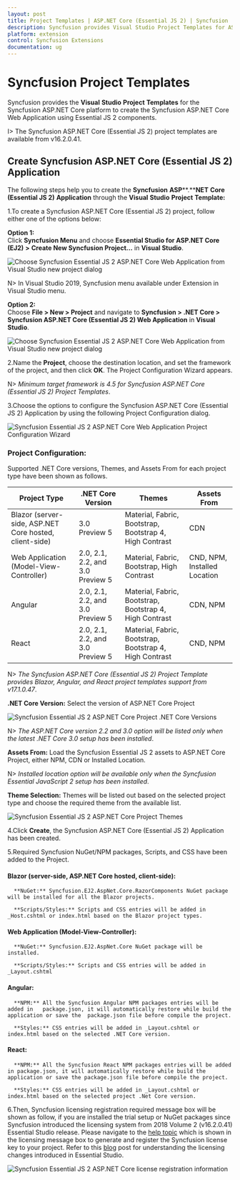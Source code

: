 ```yaml
---
layout: post
title: Project Templates | ASP.NET Core (Essential JS 2) | Syncfusion
description: Syncfusion provides Visual Studio Project Templates for ASP.NET Core platform to create the Syncfusion ASP.NET Core Application using Essential JS 2 components
platform: extension
control: Syncfusion Extensions
documentation: ug
---
```


# Syncfusion Project Templates

Syncfusion provides the **Visual** **Studio** **Project** **Templates** for the Syncfusion ASP.NET Core platform to create the Syncfusion ASP.NET Core Web Application using Essential JS 2 components.  

I> The Syncfusion ASP.NET Core (Essential JS 2) project templates are available from v16.2.0.41.  

## Create Syncfusion ASP.NET Core (Essential JS 2) Application

The following steps help you to create the **Syncfusion** **ASP****.****NET** **Core** **(Essential JS 2)** **Application** through the **Visual** **Studio** **Project** **Template:**

1.To create a Syncfusion ASP.NET Core (Essential JS 2) project, follow either one of the options below:

   **Option 1:**   
    Click **Syncfusion Menu** and choose **Essential Studio for ASP.NET Core (EJ2)** **>** **Create New Syncfusion Project...** in **Visual Studio**.
    
  ![Choose Syncfusion Essential JS 2 ASP.NET Core Web Application from Visual Studio new project dialog](Syncfusion-Project-Templates_images/Syncfusion_Menu_Project_Template.png)

N> In Visual Studio 2019, Syncfusion menu available under Extension in Visual Studio menu.
    
   **Option 2:**    
    Choose **File > New > Project** and navigate to **Syncfusion > .NET Core > Syncfusion ASP.NET Core (Essential JS 2) Web Application** in **Visual Studio**.

  ![Choose Syncfusion Essential JS 2 ASP.NET Core Web Application from Visual Studio new project dialog](Syncfusion-Project-Templates_images/Syncfusion-Project-Templates-CreateProject.jpg)

2.Name the **Project**, choose the destination location, and set the framework of the project, and then click **OK**. The Project Configuration Wizard appears.

   N> *Minimum target framework is 4.5 for Syncfusion ASP.NET Core (Essential JS 2) Project Templates*.
   
3.Choose the options to configure the Syncfusion ASP.NET Core (Essential JS 2) Application by using the following Project Configuration dialog.
  
   ![Syncfusion Essential JS 2 ASP.NET Core Web Application Project Configuration Wizard](Syncfusion-Project-Templates_images/Syncfusion-Project-Templates-ProjectWizard.jpg)

   ### Project Configuration:
   
   Supported .NET Core versions, Themes, and Assets From for each project type have been shown as follows.

   |Project Type       |.NET Core Version|Themes|Assets From|
   |-------------------|-------------|------|-----------|
   |Blazor (server-side, ASP.NET Core hosted, client-side)|3.0 Preview 5|Material, Fabric, Bootstrap, Bootstrap 4, High Contrast|CDN|
   |Web Application (Model-View-Controller)|2.0, 2.1, 2.2, and 3.0 Preview 5|Material, Fabric, Bootstrap, High Contrast|CND, NPM, Installed Location|
   |Angular|2.0, 2.1, 2.2, and 3.0 Preview 5|Material, Fabric, Bootstrap, Bootstrap 4, High Contrast|CDN, NPM|
   |React|2.0, 2.1, 2.2, and 3.0 Preview 5|Material, Fabric, Bootstrap, Bootstrap 4, High Contrast|CND, NPM|

   N> *The Syncfusion ASP.NET Core (Essential JS 2) Project Template provides Blazor, Angular, and React project templates support from v17.1.0.47*.      
	
   **.NET Core Version:** Select the version of ASP.NET Core Project
   
   ![Syncfusion Essential JS 2 ASP.NET Core Project .NET Core Versions](Syncfusion-Project-Templates_images/Syncfusion-Project-Templates-Netcore.jpg)

   N> *The ASP.NET Core version 2.2 and 3.0 option will be listed only when the latest .NET Core 3.0 setup has been installed*.

   **Assets From:** Load the Syncfusion Essential JS 2 assets to ASP.NET Core Project, either NPM, CDN or Installed Location.

   N> *Installed location option will be available only when the Syncfusion Essential JavaScript 2 setup has been installed*.

   **Theme Selection:** Themes will be listed out based on the selected project type and choose the required theme from the available list.

   ![Syncfusion Essential JS 2 ASP.NET Core Project Themes](Syncfusion-Project-Templates_images/Syncfusion-Project-Templates-Themes.jpg)
   
   
4.Click **Create**, the Syncfusion ASP.NET Core (Essential JS 2) Application has been created.

5.Required Syncfusion NuGet/NPM packages, Scripts, and CSS have been added to the Project.

   #### Blazor (server-side, ASP.NET Core hosted, client-side):
        
      **NuGet:** Syncfusion.EJ2.AspNet.Core.RazorComponents NuGet package will be installed for all the Blazor projects.
     
      **Scripts/Styles:** Scripts and CSS entries will be added in _Host.cshtml or index.html based on the Blazor project types.
     
   #### Web Application (Model-View-Controller):
                    
      **NuGet:** Syncfusion.EJ2.AspNet.Core NuGet package will be installed.
  
      **Scripts/Styles:** Scripts and CSS entries will be added in _Layout.cshtml
    
   #### Angular:
              
      **NPM:** All the Syncfusion Angular NPM packages entries will be added in   package.json, it will automatically restore while build the application or save the  package.json file before compile the project.   
  
      **Styles:** CSS entries will be added in _Layout.cshtml or index.html based on the selected .NET Core version. 
           
   #### React:

      **NPM:** All the Syncfusion React NPM packages entries will be added in package.json, it will automatically restore while build the application or save the package.json file before compile the project. 
                    
      **Styles:** CSS entries will be added in _Layout.cshtml or index.html based on the selected project .Net Core version.

6.Then, Syncfusion licensing registration required message box will be shown as follow, if you are installed the trial setup or NuGet packages since Syncfusion introduced the licensing system from 2018 Volume 2 (v16.2.0.41) Essential Studio release. Please navigate to the [help topic](https://help.syncfusion.com/common/essential-studio/licensing/license-key#how-to-generate-syncfusion-license-key) which is shown in the licensing message box to generate and register the Syncfusion license key to your project. Refer to this [blog](https://blog.syncfusion.com/post/whats-new-in-2018-volume-2-licensing-changes-in-the-1620x-version-of-essential-studio.aspx) post for understanding the licensing changes introduced in Essential Studio.

   ![Syncfusion Essential JS 2 ASP.NET Core license registration information](Syncfusion-Project-Templates_images/Syncfusion-Project-Templates-img5.jpeg)

   